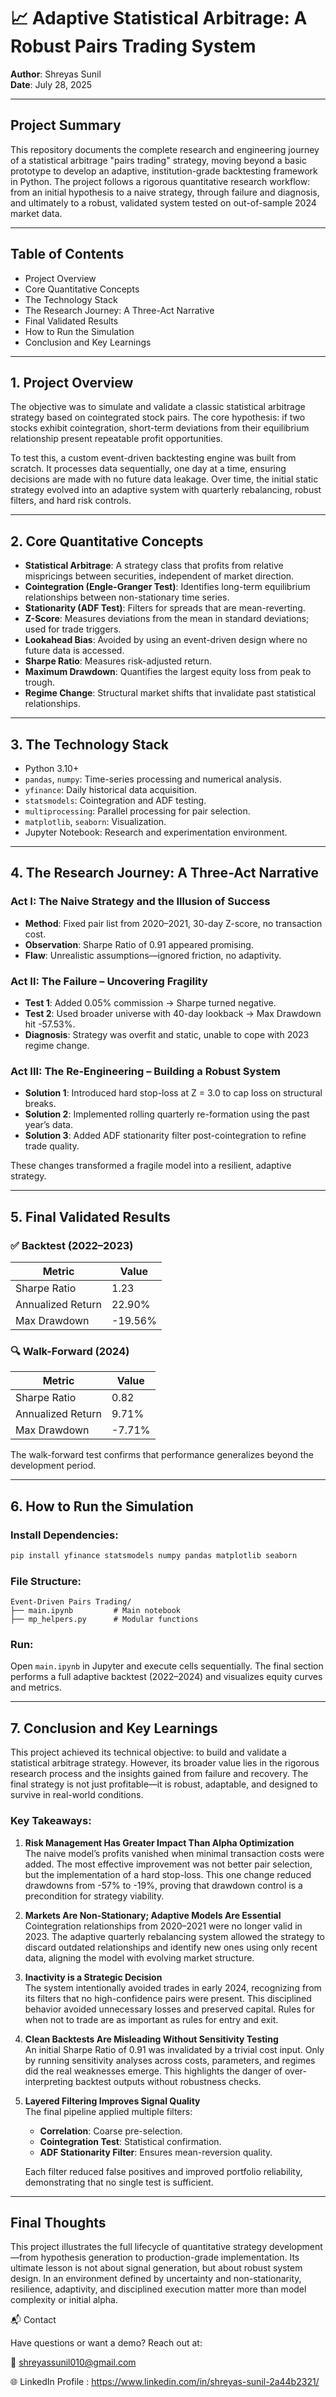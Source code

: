 
# 📈 Adaptive Statistical Arbitrage: A Robust Pairs Trading System

**Author**: Shreyas Sunil  
**Date**: July 28, 2025

---

## Project Summary

This repository documents the complete research and engineering journey of a statistical arbitrage "pairs trading" strategy, moving beyond a basic prototype to develop an adaptive, institution-grade backtesting framework in Python. The project follows a rigorous quantitative research workflow: from an initial hypothesis to a naive strategy, through failure and diagnosis, and ultimately to a robust, validated system tested on out-of-sample 2024 market data.

---

## Table of Contents

- Project Overview  
- Core Quantitative Concepts  
- The Technology Stack  
- The Research Journey: A Three-Act Narrative  
- Final Validated Results  
- How to Run the Simulation  
- Conclusion and Key Learnings  

---

## 1. Project Overview

The objective was to simulate and validate a classic statistical arbitrage strategy based on cointegrated stock pairs. The core hypothesis: if two stocks exhibit cointegration, short-term deviations from their equilibrium relationship present repeatable profit opportunities.

To test this, a custom event-driven backtesting engine was built from scratch. It processes data sequentially, one day at a time, ensuring decisions are made with no future data leakage. Over time, the initial static strategy evolved into an adaptive system with quarterly rebalancing, robust filters, and hard risk controls.

---

## 2. Core Quantitative Concepts

- **Statistical Arbitrage**: A strategy class that profits from relative mispricings between securities, independent of market direction.  
- **Cointegration (Engle-Granger Test)**: Identifies long-term equilibrium relationships between non-stationary time series.  
- **Stationarity (ADF Test)**: Filters for spreads that are mean-reverting.  
- **Z-Score**: Measures deviations from the mean in standard deviations; used for trade triggers.  
- **Lookahead Bias**: Avoided by using an event-driven design where no future data is accessed.  
- **Sharpe Ratio**: Measures risk-adjusted return.  
- **Maximum Drawdown**: Quantifies the largest equity loss from peak to trough.  
- **Regime Change**: Structural market shifts that invalidate past statistical relationships.

---

## 3. The Technology Stack

- Python 3.10+  
- `pandas`, `numpy`: Time-series processing and numerical analysis.  
- `yfinance`: Daily historical data acquisition.  
- `statsmodels`: Cointegration and ADF testing.  
- `multiprocessing`: Parallel processing for pair selection.  
- `matplotlib`, `seaborn`: Visualization.  
- Jupyter Notebook: Research and experimentation environment.  

---

## 4. The Research Journey: A Three-Act Narrative

### Act I: The Naive Strategy and the Illusion of Success
- **Method**: Fixed pair list from 2020–2021, 30-day Z-score, no transaction cost.  
- **Observation**: Sharpe Ratio of 0.91 appeared promising.  
- **Flaw**: Unrealistic assumptions—ignored friction, no adaptivity.

### Act II: The Failure – Uncovering Fragility
- **Test 1**: Added 0.05% commission → Sharpe turned negative.  
- **Test 2**: Used broader universe with 40-day lookback → Max Drawdown hit -57.53%.  
- **Diagnosis**: Strategy was overfit and static, unable to cope with 2023 regime change.

### Act III: The Re-Engineering – Building a Robust System
- **Solution 1**: Introduced hard stop-loss at Z = 3.0 to cap loss on structural breaks.  
- **Solution 2**: Implemented rolling quarterly re-formation using the past year’s data.  
- **Solution 3**: Added ADF stationarity filter post-cointegration to refine trade quality.  

These changes transformed a fragile model into a resilient, adaptive strategy.

---

## 5. Final Validated Results

### ✅ Backtest (2022–2023)
| Metric         | Value     |
|----------------|-----------|
| Sharpe Ratio   | 1.23      |
| Annualized Return | 22.90%  |
| Max Drawdown   | -19.56%   |

### 🔍 Walk-Forward (2024)
| Metric         | Value     |
|----------------|-----------|
| Sharpe Ratio   | 0.82      |
| Annualized Return | 9.71%  |
| Max Drawdown   | -7.71%    |

The walk-forward test confirms that performance generalizes beyond the development period.

---

## 6. How to Run the Simulation

### Install Dependencies:
```bash
pip install yfinance statsmodels numpy pandas matplotlib seaborn
```

### File Structure:
```
Event-Driven Pairs Trading/
├── main.ipynb         # Main notebook
├── mp_helpers.py      # Modular functions
```

### Run:
Open `main.ipynb` in Jupyter and execute cells sequentially. The final section performs a full adaptive backtest (2022–2024) and visualizes equity curves and metrics.

---

## 7. Conclusion and Key Learnings

This project achieved its technical objective: to build and validate a statistical arbitrage strategy. However, its broader value lies in the rigorous research process and the insights gained from failure and recovery. The final strategy is not just profitable—it is robust, adaptable, and designed to survive in real-world conditions.

### Key Takeaways:

1. **Risk Management Has Greater Impact Than Alpha Optimization**  
   The naive model’s profits vanished when minimal transaction costs were added. The most effective improvement was not better pair selection, but the implementation of a hard stop-loss. This one change reduced drawdowns from -57% to -19%, proving that drawdown control is a precondition for strategy viability.

2. **Markets Are Non-Stationary; Adaptive Models Are Essential**  
   Cointegration relationships from 2020–2021 were no longer valid in 2023. The adaptive quarterly rebalancing system allowed the strategy to discard outdated relationships and identify new ones using only recent data, aligning the model with evolving market structure.

3. **Inactivity is a Strategic Decision**  
   The system intentionally avoided trades in early 2024, recognizing from its filters that no high-confidence pairs were present. This disciplined behavior avoided unnecessary losses and preserved capital. Rules for when not to trade are as important as rules for entry and exit.

4. **Clean Backtests Are Misleading Without Sensitivity Testing**  
   An initial Sharpe Ratio of 0.91 was invalidated by a trivial cost input. Only by running sensitivity analyses across costs, parameters, and regimes did the real weaknesses emerge. This highlights the danger of over-interpreting backtest outputs without robustness checks.

5. **Layered Filtering Improves Signal Quality**  
   The final pipeline applied multiple filters:
   - **Correlation**: Coarse pre-selection.  
   - **Cointegration Test**: Statistical confirmation.  
   - **ADF Stationarity Filter**: Ensures mean-reversion quality.

   Each filter reduced false positives and improved portfolio reliability, demonstrating that no single test is sufficient.

---

## Final Thoughts

This project illustrates the full lifecycle of quantitative strategy development—from hypothesis generation to production-grade implementation. Its ultimate lesson is not about signal generation, but about robust system design. In an environment defined by uncertainty and non-stationarity, resilience, adaptivity, and disciplined execution matter more than model complexity or initial alpha.


📬 Contact

Have questions or want a demo? Reach out at:

📧 shreyassunil010@gmail.com

🌐 LinkedIn Profile : https://www.linkedin.com/in/shreyas-sunil-2a44b2321/
